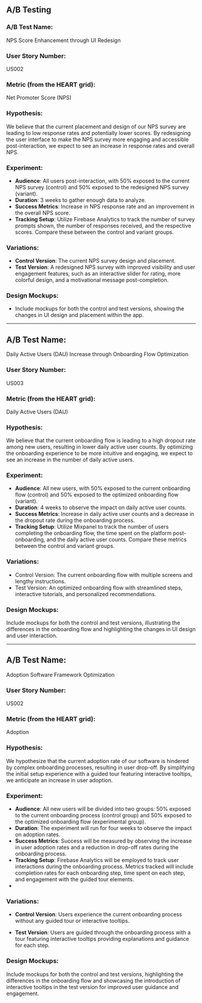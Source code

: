 ## A/B Testing

### A/B Test Name:
NPS Score Enhancement through UI Redesign

### User Story Number:
US002

### Metric (from the HEART grid):
Net Promoter Score (NPS)

### Hypothesis:
We believe that the current placement and design of our NPS survey are leading to low response rates and potentially lower scores. By redesigning the user interface to make the NPS survey more engaging and accessible post-interaction, we expect to see an increase in response rates and overall NPS.

### Experiment:
- **Audience**: All users post-interaction, with 50% exposed to the current NPS survey (control) and 50% exposed to the redesigned NPS survey (variant).
- **Duration**: 3 weeks to gather enough data to analyze.
- **Success Metrics**: Increase in NPS response rate and an improvement in the overall NPS score.
- **Tracking Setup**: Utilize Firebase Analytics to track the number of survey prompts shown, the number of responses received, and the respective scores. Compare these between the control and variant groups.

### Variations:
- **Control Version**: The current NPS survey design and placement.
- **Test Version**: A redesigned NPS survey with improved visibility and user engagement features, such as an interactive slider for rating, more colorful design, and a motivational message post-completion.

### Design Mockups:
- Include mockups for both the control and test versions, showing the changes in UI design and placement within the app.

------------------------------------------------------------------------------------------------------------------------------------------------------------------------------

## A/B Test Name:
Daily Active Users (DAU) Increase through Onboarding Flow Optimization

### User Story Number:
US003

### Metric (from the HEART grid):
Daily Active Users (DAU)

### Hypothesis:
We believe that the current onboarding flow is leading to a high dropout rate among new users, resulting in lower daily active user counts. By optimizing the onboarding experience to be more intuitive and engaging, we expect to see an increase in the number of daily active users.

### Experiment:
- **Audience**: All new users, with 50% exposed to the current onboarding flow (control) and 50% exposed to the optimized onboarding flow (variant).
- **Duration**: 4 weeks to observe the impact on daily active user counts.
- **Success Metrics**: Increase in daily active user counts and a decrease in the dropout rate during the onboarding process.
- **Tracking Setup**: Utilize Mixpanel to track the number of users completing the onboarding flow, the time spent on the platform post-onboarding, and the daily active user counts. Compare these metrics between the control and variant groups.

### Variations:
- Control Version: The current onboarding flow with multiple screens and lengthy instructions.
- Test Version: An optimized onboarding flow with streamlined steps, interactive tutorials, and personalized recommendations.
### Design Mockups:
Include mockups for both the control and test versions, illustrating the differences in the onboarding flow and highlighting the changes in UI design and user interaction.


------------------------------------------------------------------------------------------------------------------------------------------------------------------------------

## A/B Test Name:
Adoption Software Framework Optimization

### User Story Number:
US002

### Metric (from the HEART grid):
Adoption

### Hypothesis:
We hypothesize that the current adoption rate of our software is hindered by complex onboarding processes, resulting in user drop-off. By simplifying the initial setup experience with a guided tour featuring interactive tooltips, we anticipate an increase in user adoption.

### Experiment:
- **Audience**: All new users will be divided into two groups: 50% exposed to the current onboarding process (control group) and 50% exposed to the optimized onboarding flow (experimental group).
- **Duration**: The experiment will run for four weeks to observe the impact on adoption rates.
- **Success Metrics**: Success will be measured by observing the increase in user adoption rates and a reduction in drop-off rates during the onboarding process.
- **Tracking Setup**: Firebase Analytics will be employed to track user interactions during the onboarding process. Metrics tracked will include completion rates for each onboarding step, time spent on each step, and engagement with the guided tour elements.
- 
### Variations:
- **Control Version**:
Users experience the current onboarding process without any guided tour or interactive tooltips.

- **Test Version**:
Users are guided through the onboarding process with a tour featuring interactive tooltips providing explanations and guidance for each step.

### Design Mockups:
Include mockups for both the control and test versions, highlighting the differences in the onboarding flow and showcasing the introduction of interactive tooltips in the test version for improved user guidance and engagement.
